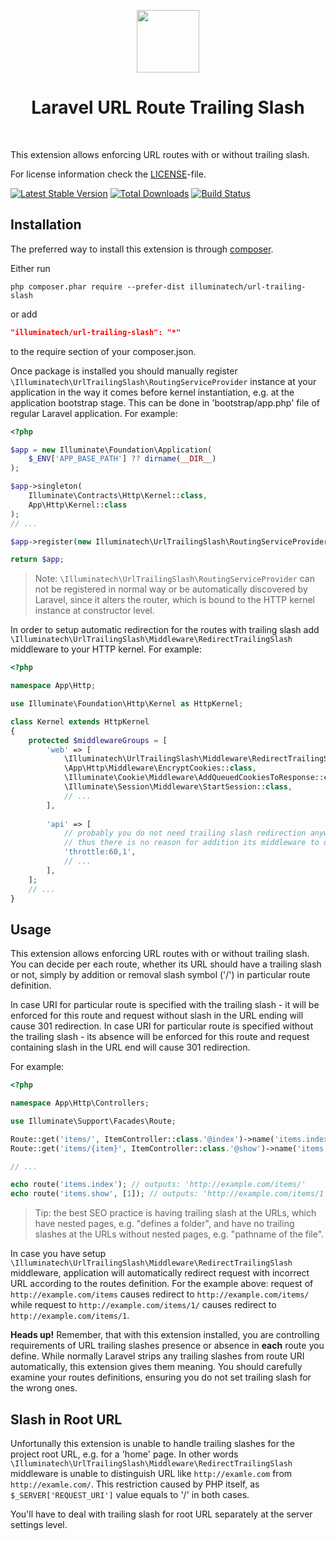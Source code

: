 <p align="center">
    <a href="https://github.com/illuminatech" target="_blank">
        <img src="https://avatars1.githubusercontent.com/u/47185924" height="100px">
    </a>
    <h1 align="center">Laravel URL Route Trailing Slash</h1>
    <br>
</p>

This extension allows enforcing URL routes with or without trailing slash.

For license information check the [LICENSE](LICENSE.md)-file.

[![Latest Stable Version](https://img.shields.io/packagist/v/illuminatech/url-trailing-slash.svg)](https://packagist.org/packages/illuminatech/url-trailing-slash)
[![Total Downloads](https://img.shields.io/packagist/dt/illuminatech/url-trailing-slash.svg)](https://packagist.org/packages/illuminatech/url-trailing-slash)
[![Build Status](https://travis-ci.org/illuminatech/url-trailing-slash.svg?branch=master)](https://travis-ci.org/illuminatech/url-trailing-slash)


Installation
------------

The preferred way to install this extension is through [composer](http://getcomposer.org/download/).

Either run

```
php composer.phar require --prefer-dist illuminatech/url-trailing-slash
```

or add

```json
"illuminatech/url-trailing-slash": "*"
```

to the require section of your composer.json.

Once package is installed you should manually register `\Illuminatech\UrlTrailingSlash\RoutingServiceProvider` instance at your
application in the way it comes before kernel instantiation, e.g. at the application bootstrap stage. This can be done
in 'bootstrap/app.php' file of regular Laravel application. For example:

```php
<?php

$app = new Illuminate\Foundation\Application(
    $_ENV['APP_BASE_PATH'] ?? dirname(__DIR__)
);

$app->singleton(
    Illuminate\Contracts\Http\Kernel::class,
    App\Http\Kernel::class
);
// ...

$app->register(new Illuminatech\UrlTrailingSlash\RoutingServiceProvider($app)); // register trailing slashes routing

return $app;
```

> Note: `\Illuminatech\UrlTrailingSlash\RoutingServiceProvider` can not be registered in normal way or be automatically
  discovered by Laravel, since it alters the router, which is bound to the HTTP kernel instance at constructor level.

In order to setup automatic redirection for the routes with trailing slash add `\Illuminatech\UrlTrailingSlash\Middleware\RedirectTrailingSlash`
middleware to your HTTP kernel. For example:

```php
<?php

namespace App\Http;

use Illuminate\Foundation\Http\Kernel as HttpKernel;

class Kernel extends HttpKernel
{
    protected $middlewareGroups = [
        'web' => [
            \Illuminatech\UrlTrailingSlash\Middleware\RedirectTrailingSlash::class, // enable automatic redirection on incorrect URL trailing slashes
            \App\Http\Middleware\EncryptCookies::class,
            \Illuminate\Cookie\Middleware\AddQueuedCookiesToResponse::class,
            \Illuminate\Session\Middleware\StartSession::class,
            // ...
        ],
    
        'api' => [
            // probably you do not need trailing slash redirection anywhere besides public web routes,
            // thus there is no reason for addition its middleware to other groups like API
            'throttle:60,1',
            // ...
        ],
    ];
    // ...
}
```


Usage
-----

This extension allows enforcing URL routes with or without trailing slash. You can decide per each route, whether its URL
should have a trailing slash or not, simply by addition or removal slash symbol ('/') in particular route definition.

In case URI for particular route is specified with the trailing slash - it will be enforced for this route and request
without slash in the URL ending will cause 301 redirection.
In case URI for particular route is specified without the trailing slash - its absence will be enforced for this route
and request containing slash in the URL end will cause 301 redirection.

For example:

```php
<?php

namespace App\Http\Controllers;

use Illuminate\Support\Facades\Route;

Route::get('items/', ItemController::class.'@index')->name('items.index'); // enforce trailing slash
Route::get('items/{item}', ItemController::class.'@show')->name('items.show'); // enforce no trailing slash

// ...

echo route('items.index'); // outputs: 'http://example.com/items/'
echo route('items.show', [1]); // outputs: 'http://example.com/items/1'
```

> Tip: the best SEO practice is having trailing slash at the URLs, which have nested pages, e.g. "defines a folder", and
  have no trailing slashes at the URLs without nested pages, e.g. "pathname of the file".

In case you have setup `\Illuminatech\UrlTrailingSlash\Middleware\RedirectTrailingSlash` middleware, application will automatically
redirect request with incorrect URL according to the routes definition. For the example above: request of `http://example.com/items`
causes redirect to `http://example.com/items/` while request to `http://example.com/items/1/` causes redirect to `http://example.com/items/1`.

**Heads up!** Remember, that with this extension installed, you are controlling requirements of URL trailing slashes presence
or absence in **each** route you define. While normally Laravel strips any trailing slashes from route URI automatically,
this extension gives them meaning. You should carefully examine your routes definitions, ensuring you do not set trailing
slash for the wrong ones.


## Slash in Root URL <span id="slash-in-root-url"></span>

Unfortunally this extension is unable to handle trailing slashes for the project root URL, e.g. for a 'home' page.
In other words `\Illuminatech\UrlTrailingSlash\Middleware\RedirectTrailingSlash` middleware is unable to distinguish URL
like `http://examle.com` from `http://examle.com/`. This restriction caused by PHP itself, as `$_SERVER['REQUEST_URI']`
value equals to '/' in both cases.

You'll have to deal with trailing slash for root URL separately at the server settings level.
